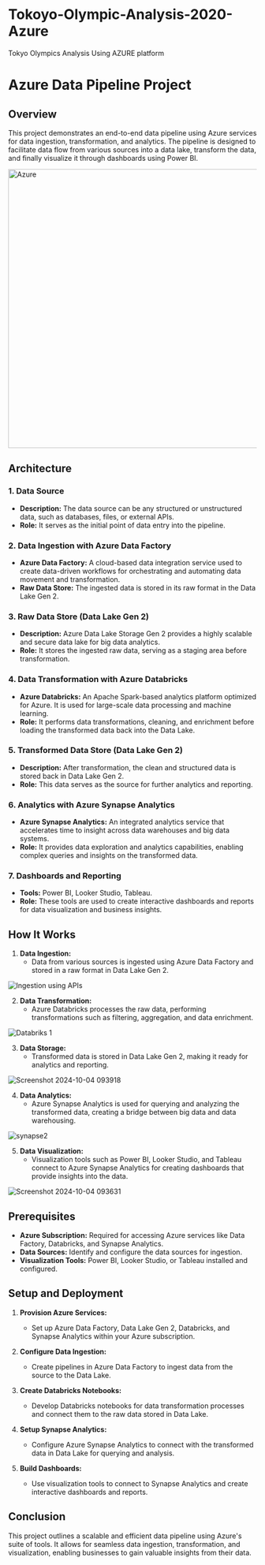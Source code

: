 # Tokoyo-Olympic-Analysis-2020-Azure
Tokyo Olympics Analysis Using AZURE platform

# Azure Data Pipeline Project

## Overview

This project demonstrates an end-to-end data pipeline using Azure services for data ingestion, transformation, and analytics. The pipeline is designed to facilitate data flow from various sources into a data lake, transform the data, and finally visualize it through dashboards using Power BI.

<img width="566" alt="Azure" src="https://github.com/user-attachments/assets/5f8ff2ff-29ec-42a2-ba6c-b252e9c74ba2">


## Architecture

### 1. Data Source
- **Description:** The data source can be any structured or unstructured data, such as databases, files, or external APIs.
- **Role:** It serves as the initial point of data entry into the pipeline.

### 2. Data Ingestion with Azure Data Factory
- **Azure Data Factory:** A cloud-based data integration service used to create data-driven workflows for orchestrating and automating data movement and transformation.
- **Raw Data Store:** The ingested data is stored in its raw format in the Data Lake Gen 2.

### 3. Raw Data Store (Data Lake Gen 2)
- **Description:** Azure Data Lake Storage Gen 2 provides a highly scalable and secure data lake for big data analytics.
- **Role:** It stores the ingested raw data, serving as a staging area before transformation.

### 4. Data Transformation with Azure Databricks
- **Azure Databricks:** An Apache Spark-based analytics platform optimized for Azure. It is used for large-scale data processing and machine learning.
- **Role:** It performs data transformations, cleaning, and enrichment before loading the transformed data back into the Data Lake.

### 5. Transformed Data Store (Data Lake Gen 2)
- **Description:** After transformation, the clean and structured data is stored back in Data Lake Gen 2.
- **Role:** This data serves as the source for further analytics and reporting.

### 6. Analytics with Azure Synapse Analytics
- **Azure Synapse Analytics:** An integrated analytics service that accelerates time to insight across data warehouses and big data systems.
- **Role:** It provides data exploration and analytics capabilities, enabling complex queries and insights on the transformed data.

### 7. Dashboards and Reporting
- **Tools:** Power BI, Looker Studio, Tableau.
- **Role:** These tools are used to create interactive dashboards and reports for data visualization and business insights.

## How It Works

1. **Data Ingestion:**
   - Data from various sources is ingested using Azure Data Factory and stored in a raw format in Data Lake Gen 2.


![Ingestion using APIs](https://github.com/user-attachments/assets/a342b1db-5ccb-4c78-9d35-3cc5cc8b5fec)

2. **Data Transformation:**
   - Azure Databricks processes the raw data, performing transformations such as filtering, aggregation, and data enrichment.


![Databriks 1](https://github.com/user-attachments/assets/4c0ee840-53ee-4b10-acd4-4dbbeba8d4ac)


3. **Data Storage:**
   - Transformed data is stored in Data Lake Gen 2, making it ready for analytics and reporting.


![Screenshot 2024-10-04 093918](https://github.com/user-attachments/assets/9c9fe14e-fbd9-45cb-8abd-5f785ee81a27)


4. **Data Analytics:**
   - Azure Synapse Analytics is used for querying and analyzing the transformed data, creating a bridge between big data and data warehousing.


![synapse2](https://github.com/user-attachments/assets/653a0f51-f598-4652-9031-c1f8b8f074f5)


5. **Data Visualization:**
   - Visualization tools such as Power BI, Looker Studio, and Tableau connect to Azure Synapse Analytics for creating dashboards that provide insights into the data.


![Screenshot 2024-10-04 093631](https://github.com/user-attachments/assets/f2ed867c-92b4-4bb5-af8f-c92dec6ac08c)


## Prerequisites

- **Azure Subscription:** Required for accessing Azure services like Data Factory, Databricks, and Synapse Analytics.
- **Data Sources:** Identify and configure the data sources for ingestion.
- **Visualization Tools:** Power BI, Looker Studio, or Tableau installed and configured.

## Setup and Deployment

1. **Provision Azure Services:**
   - Set up Azure Data Factory, Data Lake Gen 2, Databricks, and Synapse Analytics within your Azure subscription.

2. **Configure Data Ingestion:**
   - Create pipelines in Azure Data Factory to ingest data from the source to the Data Lake.

3. **Create Databricks Notebooks:**
   - Develop Databricks notebooks for data transformation processes and connect them to the raw data stored in Data Lake.

4. **Setup Synapse Analytics:**
   - Configure Azure Synapse Analytics to connect with the transformed data in Data Lake for querying and analysis.

5. **Build Dashboards:**
   - Use visualization tools to connect to Synapse Analytics and create interactive dashboards and reports.

## Conclusion

This project outlines a scalable and efficient data pipeline using Azure's suite of tools. It allows for seamless data ingestion, transformation, and visualization, enabling businesses to gain valuable insights from their data.
